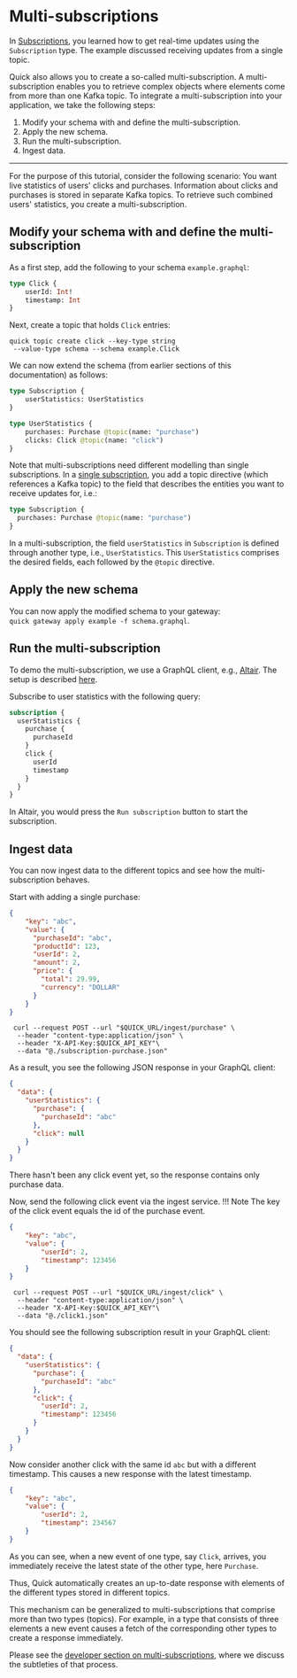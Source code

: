 # Multi-subscriptions

In [Subscriptions](subscriptions.md), you learned
how to get real-time updates using the `Subscription` type.
The example discussed receiving updates from a single topic.

Quick also allows you to create a so-called multi-subscription.
A multi-subscription enables you to
retrieve complex objects where elements
come from more than one Kafka topic.
To integrate a multi-subscription into your application,
we take the following steps:

1. Modify your schema with and define the multi-subscription.
2. Apply the new schema.
3. Run the multi-subscription.
4. Ingest data.

---

For the purpose of this tutorial,
consider the following scenario:
You want live statistics
of users' clicks and purchases.
Information about clicks and purchases is stored
in separate Kafka topics.
To retrieve such combined users' statistics,
you create a multi-subscription.

## Modify your schema with and define the multi-subscription

As a first step,
add the following to your schema `example.graphql`:
```graphql
type Click {
    userId: Int!
    timestamp: Int
}
```

Next, create a topic that holds `Click` entries:
```shell
quick topic create click --key-type string
 --value-type schema --schema example.Click
```

We can now extend the schema
(from earlier sections of this documentation) as follows:
```graphql
type Subscription {
    userStatistics: UserStatistics
}

type UserStatistics {
    purchases: Purchase @topic(name: "purchase")
    clicks: Click @topic(name: "click")
}
```

Note that multi-subscriptions need different modelling than single subscriptions.
In a [single subscription](subscriptions.md), you add a topic directive
(which references a Kafka topic) to the field that describes the entities
you want to receive updates for, i.e.:
```graphql title="schema.gql"
type Subscription {
  purchases: Purchase @topic(name: "purchase")
}
```

In a multi-subscription, the field `userStatistics` in `Subscription`
is defined through another type, i.e., `UserStatistics`.
This `UserStatistics` comprises the desired fields, each followed by the `@topic` directive.

## Apply the new schema

You can now apply the modified schema to your gateway:  
`quick gateway apply example -f schema.graphql`.

## Run the multi-subscription

To demo the multi-subscription,
we use a GraphQL client, e.g., [Altair](https://altair.sirmuel.design/).
The setup is described [here](subscriptions.md).

Subscribe to user statistics with the following query:
```graphql title="subscription.gql"
subscription {
  userStatistics {
    purchase {
      purchaseId
    }
    click {
      userId
      timestamp
    }
  }
}
```

In Altair, you would press the `Run subscription` button
to start the subscription.

## Ingest data

You can now ingest data to the different topics
and see how the multi-subscription behaves.

Start with adding a single purchase:
```json title="subscription-purchase.json"
{
    "key": "abc",
    "value": {
      "purchaseId": "abc",
      "productId": 123,
      "userId": 2,
      "amount": 2,
      "price": {
        "total": 29.99,
        "currency": "DOLLAR"
      }
    }
}
```
```shell
 curl --request POST --url "$QUICK_URL/ingest/purchase" \
  --header "content-type:application/json" \
  --header "X-API-Key:$QUICK_API_KEY"\
  --data "@./subscription-purchase.json"
```

As a result, you see the following JSON response in your GraphQL client:
```json
{
  "data": {
    "userStatistics": {
      "purchase": {
        "purchaseId": "abc"
      },
      "click": null
    }
  }
}
```

There hasn't been any click event yet,
so the response contains only purchase data.

Now, send the following click event via the ingest service.
!!! Note
    The key of the click event equals the id of the purchase event.
```json title="click1.json"
{
    "key": "abc",
    "value": {
        "userId": 2,
        "timestamp": 123456
    }
}
```
```shell
 curl --request POST --url "$QUICK_URL/ingest/click" \
  --header "content-type:application/json" \
  --header "X-API-Key:$QUICK_API_KEY"\
  --data "@./click1.json"
```

You should see the following subscription result in your GraphQL client:
```json
{ 
  "data": {
    "userStatistics": {
      "purchase": {
        "purchaseId": "abc"
      },
      "click": {
        "userId": 2,
        "timestamp": 123456
      } 
    }
  }
}
```

Now consider another click with the same id `abc` but with a different timestamp.
This causes a new response with the latest timestamp.
```json title="click2.json"
{
    "key": "abc",
    "value": {
        "userId": 2,
        "timestamp": 234567
    }
}
```

As you can see, when a new event of one type, say `Click`, arrives,
you immediately receive the latest state of the other type, here `Purchase`.

Thus, Quick automatically creates an up-to-date response
with elements of the different types stored in different topics.  

This mechanism can be generalized to multi-subscriptions
that comprise more than two types (topics).
For example, in a type that consists of three elements
a new event causes a fetch of the corresponding other types
to create a response immediately.

Please see the [developer section on multi-subscriptions](https://bakdata.github.io/quick/latest/developer/multi-subscriptions-details/),
where we discuss the subtleties of that process.

